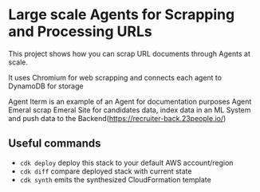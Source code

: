# Large scale Agents for Scrapping and Processing URLs

This project shows how you can scrap URL documents through Agents at scale.

It uses Chromium for web scrapping and connects each agent to DynamoDB for storage

Agent Iterm is an example of an Agent for documentation purposes
Agent Emeral scrap Emeral Site for candidates data, index data in an ML System and push data to the Backend(https://recruiter-back.23people.io/)

## Useful commands

- `cdk deploy` deploy this stack to your default AWS account/region
- `cdk diff` compare deployed stack with current state
- `cdk synth` emits the synthesized CloudFormation template
